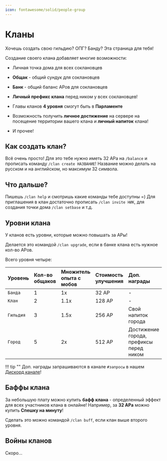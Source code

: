 ```yaml
---
icon: fontawesome/solid/people-group
---
```


# Кланы

Хочешь создать свою гильдию? ОПГ? Банду? Эта страница для тебя!

Создание своего клана добавляет многие возможности:

- Личная точка дома для всех соклановцев

- **Общак** - общий сундук для соклановцев

- **Банк** - общий баланс АРов для соклановцев

- **Личный префикс клана** перед ником у всех соклановцев!

- Главы кланов **4 уровня** смогут быть в **Парламенте**

- Возможность получить **личное достижение** на сервере на посещение территории вашего клана и **личный напиток** клана!

- И прочее!

## **Как создать клан?**

Всё очень просто! Для это тебе нужно иметь 32 АРа на `/balance` и прописать команду `/clan create НАЗВАНИЕ`! Название можно делать на русском и на английском, но максимум 32 символа.

## **Что дальше?**

Пишешь `/clan help` и смотришь какие команды тебе доступны =)
Для приглашения в клан достаточно прописать `/clan invite НИК`, для создания точки дома `/clan setbase` и т.д.

## **Уровни клана**

У кланов есть уровни, которые можно повышать за АРы! 

Делается это командой `/clan upgrade`, если в банке клана есть нужное кол-во АРов.

Всего уровня четыре:

| Уровень     | Кол-во общаков  | Множитель опыта с мобов | Стоимость улучшения | Доп. награды |
| :---------- | :------------- | :--- | :----- | :-------------------------------------------- |
| `Банда`     | 1              | 1x   | 32 АР  | -                                             |
| `Клан`      | 2              | 1.1x | 128 АР | -                                             |
| `Гильдия`   | 3              | 1.5x | 256 АР | Свой напиток города                           |
| `Город`     | 5              | 2x   | 512 АР | Достижение города, префиксы перед ником       |

!!! tip ""
    Доп. награды запрашиваются в канале `#запросы` в нашем [Дискорд канале](https://discord.gg/Qfb6NGZkNn)!

## Баффы клана

За небольшую плату можно купить **бафф клана** - определенный эффект для всех участников клана в онлайне! Например, за **32 АРа** можно купить **Спешку на минуту**!

Сделать это можно командой `/clan buff`, если клан выше второго уровня.

## Войны кланов

Скоро...